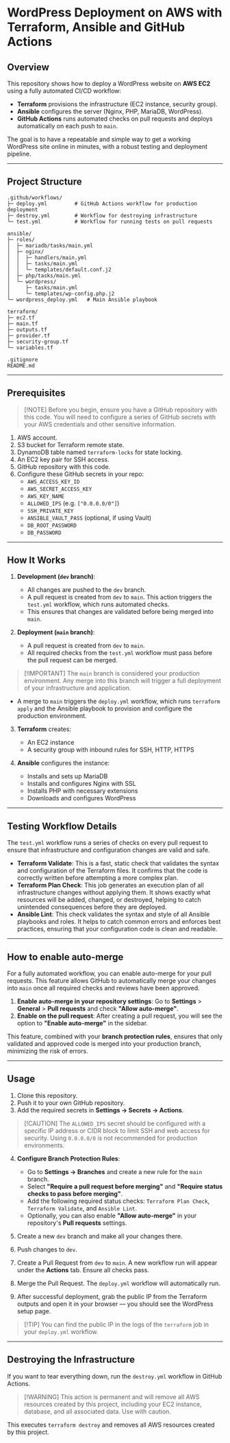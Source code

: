 # WordPress Deployment on AWS with Terraform, Ansible and GitHub Actions

## Overview

This repository shows how to deploy a WordPress website on **AWS EC2** using
a fully automated CI/CD workflow:
- **Terraform** provisions the infrastructure (EC2 instance, security group).
- **Ansible** configures the server (Nginx, PHP, MariaDB, WordPress).
- **GitHub Actions** runs automated checks on pull requests and deploys
  automatically on each push to `main`.

The goal is to have a repeatable and simple way to get a working WordPress
site online in minutes, with a robust testing and deployment pipeline.

---

## Project Structure

```text
.github/workflows/
├─ deploy.yml         # GitHub Actions workflow for production deployment
├─ destroy.yml        # Workflow for destroying infrastructure
└─ test.yml           # Workflow for running tests on pull requests

ansible/
├─ roles/
│  ├─ mariadb/tasks/main.yml
│  ├─ nginx/
│  │  ├─ handlers/main.yml
│  │  ├─ tasks/main.yml
│  │  └─ templates/default.conf.j2
│  ├─ php/tasks/main.yml
│  └─ wordpress/
│     ├─ tasks/main.yml
│     └─ templates/wp-config.php.j2
└─ wordpress_deploy.yml   # Main Ansible playbook

terraform/
├─ ec2.tf
├─ main.tf
├─ outputs.tf
├─ provider.tf
├─ security-group.tf
└─ variables.tf

.gitignore
README.md
````

-----

## Prerequisites

> [\!NOTE]
> Before you begin, ensure you have a GitHub repository with this code. You will
> need to configure a series of GitHub secrets with your AWS credentials
> and other sensitive information.

1.  AWS account.
2.  S3 bucket for Terraform remote state.
3.  DynamoDB table named `terraform-locks` for state locking.
4.  An EC2 key pair for SSH access.
5.  GitHub repository with this code.
6.  Configure these GitHub secrets in your repo:
      - `AWS_ACCESS_KEY_ID`
      - `AWS_SECRET_ACCESS_KEY`
      - `AWS_KEY_NAME`
      - `ALLOWED_IPS` (e.g. `["0.0.0.0/0"]`)
      - `SSH_PRIVATE_KEY`
      - `ANSIBLE_VAULT_PASS` (optional, if using Vault)
      - `DB_ROOT_PASSWORD`
      - `DB_PASSWORD`

-----

## How It Works

1.  **Development (`dev` branch)**:

      - All changes are pushed to the `dev` branch.
      - A pull request is created from `dev` to `main`. This action triggers the
        `test.yml` workflow, which runs automated checks.
      - This ensures that changes are validated before being merged into `main`.

2.  **Deployment (`main` branch)**:

      - A pull request is created from `dev` to `main`.
      - All required checks from the `test.yml` workflow must pass before the
        pull request can be merged.

> [\!IMPORTANT]
> The `main` branch is considered your production environment. Any merge into
> this branch will trigger a full deployment of your infrastructure and
> application.

  - A merge to `main` triggers the `deploy.yml` workflow, which runs
    `terraform apply` and the Ansible playbook to provision and configure the
    production environment.

<!-- end list -->

3.  **Terraform** creates:

      - An EC2 instance
      - A security group with inbound rules for SSH, HTTP, HTTPS

4.  **Ansible** configures the instance:

      - Installs and sets up MariaDB
      - Installs and configures Nginx with SSL
      - Installs PHP with necessary extensions
      - Downloads and configures WordPress

-----

## Testing Workflow Details

The `test.yml` workflow runs a series of checks on every pull request to ensure that
infrastructure and configuration changes are valid and safe.

  - **Terraform Validate**: This is a fast, static check that validates the syntax
    and configuration of the Terraform files. It confirms that the code is
    correctly written before attempting a more complex plan.
  - **Terraform Plan Check**: This job generates an execution plan of all
    infrastructure changes without applying them. It shows exactly what resources
    will be added, changed, or destroyed, helping to catch unintended consequences
    before they are deployed.
  - **Ansible Lint**: This check validates the syntax and style of all Ansible
    playbooks and roles. It helps to catch common errors and enforces best
    practices, ensuring that your configuration code is clean and readable.

-----

## How to enable auto-merge

For a fully automated workflow, you can enable auto-merge for your pull requests.
This feature allows GitHub to automatically merge your changes into `main` once
all required checks and reviews have been approved.

1.  **Enable auto-merge in your repository settings**: Go to **Settings** \>
    **General** \> **Pull requests** and check **"Allow auto-merge"**.
2.  **Enable on the pull request**: After creating a pull request, you will see
    the option to **"Enable auto-merge"** in the sidebar.

This feature, combined with your **branch protection rules**, ensures that only
validated and approved code is merged into your production branch, minimizing the
risk of errors.

-----

## Usage

1.  Clone this repository.
2.  Push it to your own GitHub repository.
3.  Add the required secrets in **Settings → Secrets → Actions**.

> [\!CAUTION]
> The `ALLOWED_IPS` secret should be configured with a specific IP address
> or CIDR block to limit SSH and web access for security. Using `0.0.0.0/0`
> is not recommended for production environments.

4.  **Configure Branch Protection Rules**:

      - Go to **Settings → Branches** and create a new rule for the `main` branch.
      - Select **"Require a pull request before merging"** and **"Require status
        checks to pass before merging"**.
      - Add the following required status checks: `Terraform Plan Check`,
        `Terraform Validate`, and `Ansible Lint`.
      - Optionally, you can also enable **"Allow auto-merge"** in your repository's
        **Pull requests** settings.

5.  Create a new `dev` branch and make all your changes there.

6.  Push changes to `dev`.

7.  Create a Pull Request from `dev` to `main`. A new workflow run will appear
    under the **Actions** tab. Ensure all checks pass.

8.  Merge the Pull Request. The `deploy.yml` workflow will automatically run.

9.  After successful deployment, grab the public IP from the Terraform outputs
    and open it in your browser — you should see the WordPress setup page.

> [\!TIP]
> You can find the public IP in the logs of the `terraform` job in your
> `deploy.yml` workflow.

-----

## Destroying the Infrastructure

If you want to tear everything down, run the `destroy.yml` workflow in GitHub Actions.

> [\!WARNING]
> This action is permanent and will remove all AWS resources created by this project,
> including your EC2 instance, database, and all associated data.
> Use with caution.

This executes `terraform destroy` and removes all AWS resources created by this project.